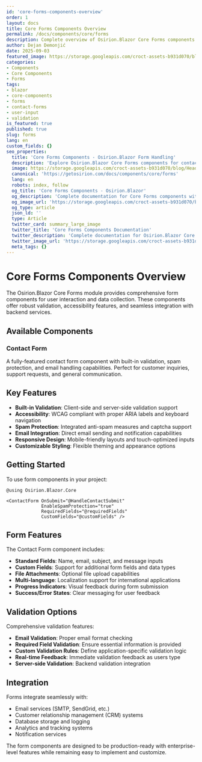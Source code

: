 ```yaml
---
id: 'core-forms-components-overview'
order: 1
layout: docs
title: Core Forms Components Overview
permalink: /docs/components/core/forms
description: Complete overview of Osirion.Blazor Core Forms components including contact forms and form handling for user interaction and data collection.
author: Dejan Demonjić
date: 2025-09-03
featured_image: https://storage.googleapis.com/croct-assets-b931d070/blog/Headless_CMS_within_the_React_framework_3_1_da922d2562/Headless_CMS_within_the_React_framework_3_1_da922d2562.png
categories:
- Components
- Core Components
- Forms
tags:
- blazor
- core-components
- forms
- contact-forms
- user-input
- validation
is_featured: true
published: true
slug: forms
lang: en
custom_fields: {}
seo_properties:
  title: 'Core Forms Components - Osirion.Blazor Form Handling'
  description: 'Explore Osirion.Blazor Core Forms components for contact forms and user input handling with validation.'
  image: https://storage.googleapis.com/croct-assets-b931d070/blog/Headless_CMS_within_the_React_framework_3_1_da922d2562/Headless_CMS_within_the_React_framework_3_1_da922d2562.png
  canonical: 'https://getosirion.com/docs/components/core/forms'
  lang: en
  robots: index, follow
  og_title: 'Core Forms Components - Osirion.Blazor'
  og_description: 'Complete documentation for Core Forms components with validation and user input handling.'
  og_image_url: 'https://storage.googleapis.com/croct-assets-b931d070/blog/Headless_CMS_within_the_React_framework_3_1_da922d2562/Headless_CMS_within_the_React_framework_3_1_da922d2562.png'
  og_type: article
  json_ld: ''
  type: Article
  twitter_card: summary_large_image
  twitter_title: 'Core Forms Components Documentation'
  twitter_description: 'Complete documentation for Osirion.Blazor Core Forms components.'
  twitter_image_url: 'https://storage.googleapis.com/croct-assets-b931d070/blog/Headless_CMS_within_the_React_framework_3_1_da922d2562/Headless_CMS_within_the_React_framework_3_1_da922d2562.png'
  meta_tags: {}
---
```


# Core Forms Components Overview

The Osirion.Blazor Core Forms module provides comprehensive form components for user interaction and data collection. These components offer robust validation, accessibility features, and seamless integration with backend services.

## Available Components

### Contact Form
A fully-featured contact form component with built-in validation, spam protection, and email handling capabilities. Perfect for customer inquiries, support requests, and general communication.

## Key Features

- **Built-in Validation**: Client-side and server-side validation support
- **Accessibility**: WCAG compliant with proper ARIA labels and keyboard navigation
- **Spam Protection**: Integrated anti-spam measures and captcha support
- **Email Integration**: Direct email sending and notification capabilities
- **Responsive Design**: Mobile-friendly layouts and touch-optimized inputs
- **Customizable Styling**: Flexible theming and appearance options

## Getting Started

To use form components in your project:

```razor
@using Osirion.Blazor.Core

<ContactForm OnSubmit="@HandleContactSubmit"
             EnableSpamProtection="true"
             RequiredFields="@requiredFields"
             CustomFields="@customFields" />
```

## Form Features

The Contact Form component includes:

- **Standard Fields**: Name, email, subject, and message inputs
- **Custom Fields**: Support for additional form fields and data types
- **File Attachments**: Optional file upload capabilities
- **Multi-language**: Localization support for international applications
- **Progress Indicators**: Visual feedback during form submission
- **Success/Error States**: Clear messaging for user feedback

## Validation Options

Comprehensive validation features:

- **Email Validation**: Proper email format checking
- **Required Field Validation**: Ensure essential information is provided
- **Custom Validation Rules**: Define application-specific validation logic
- **Real-time Feedback**: Immediate validation feedback as users type
- **Server-side Validation**: Backend validation integration

## Integration

Forms integrate seamlessly with:

- Email services (SMTP, SendGrid, etc.)
- Customer relationship management (CRM) systems
- Database storage and logging
- Analytics and tracking systems
- Notification services

The form components are designed to be production-ready with enterprise-level features while remaining easy to implement and customize.
